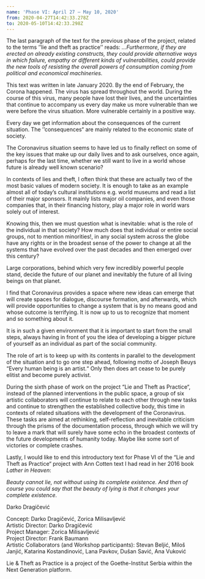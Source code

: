 ```yaml
---
name: 'Phase VI: April 27 – May 10, 2020'
from: 2020-04-27T14:42:33.278Z
to: 2020-05-10T14:42:33.298Z
---
```

The last paragraph of the text for the previous phase of the project, related to the terms ’’lie and theft as practice’’ reads: _…Furthermore, if they are erected on already existing constructs, they could provide alternative ways in which failure, empathy or different kinds of vulnerabilities, could provide the new tools of resisting the overall powers of consumption coming from political and economical machineries._

This text was written in late January 2020. By the end of February, the Corona happened. The virus has spread throughout the world. During the course of this virus, many people have lost their lives, and the uncertainties that continue to accompany us every day make us more vulnerable than we were before the virus situation. More vulnerable certainly in a positive way.

Every day we get information about the consequences of the current situation. The ’’consequences“ are mainly related to the economic state of society.

The Coronavirus situation seems to have led us to finally reflect on some of the key issues that make up our daily lives and to ask ourselves, once again, perhaps for the last time, whether we still want to live in a world whose future is already well known scenario?

In contexts of lies and theft, I often think that these are actually two of the most basic values of modern society. It is enough to take as an example almost all of today’s cultural institutions e.g. world museums and read a list of their major sponsors. It mainly lists major oil companies, and even those companies that, in their financing history, play a major role in world wars solely out of interest.

Knowing this, then we must question what is inevitable: what is the role of the individual in that society? How much does that individual or entire social groups, not to mention minorities!, in any social system across the globe have any rights or in the broadest sense of the power to change at all the systems that have evolved over the past decades and then emerged over this century?

Large corporations, behind which very few incredibly powerful people stand, decide the future of our planet and inevitably the future of all living beings on that planet.

I find that Coronavirus provides a space where new ideas can emerge that will create spaces for dialogue, discourse formation, and afterwards, which will provide opportunities to change a system that is by no means good and whose outcome is terrifying. It is now up to us to recognize that moment and so something about it.

It is in such a given environment that it is important to start from the small steps, always having in front of you the idea of developing a bigger picture of yourself as an individual as part of the social community.

The role of art is to keep up with its contents in parallel to the development of the situation and to go one step ahead, following motto of Joseph Beuys “Every human being is an artist.“ Only then does art cease to be purely elitist and become purely activist.

During the sixth phase of work on the project “Lie and Theft as Practice“, instead of the planned interventions in the public space, a group of six artistic collaborators will continue to relate to each other through new tasks and continue to strengthen the established collective body, this time in contexts of related situations with the development of the Coronavirus. These tasks are aimed at rethinking, self-reflection and inevitable criticism through the prisms of the documentation process, through which we will try to leave a mark that will surely have some echo in the broadest contexts of the future developments of humanity today. Maybe like some sort of victories or complete crashes.

Lastly, I would like to end this introductory text for Phase VI of the “Lie and Theft as Practice“ project with Ann Cotten text I had read in her 2016 book _Lather in Heaven_:

_Beauty cannot lie, not without using its complete existence. And then of course you could say that the beauty of lying is that it changes your complete existence._

Darko Dragičević



Concept: Darko Dragičević, Zorica Milisavljević\
Artistic Director: Darko Dragičević\
Project Manager: Zorica Milisavljević\
Project Director: Frank Baumann\
Artistic Collaborators (and Workshop participants): Stevan Beljić, Miloš Janjić, Katarina Kostandinović, Lana Pavkov, Dušan Savić, Ana Vuković 

Lie & Theft as Practice is a project of the Goethe-Institut Serbia within the Next Generation platform.
